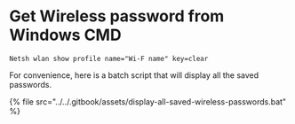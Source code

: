 # Get Wireless password from Windows CMD

```
Netsh wlan show profile name="Wi-F name" key=clear
```

For convenience, here is a batch script that will display all the saved passwords.

{% file src="../../.gitbook/assets/display-all-saved-wireless-passwords.bat" %}

